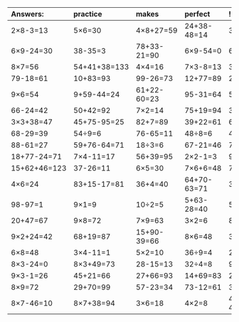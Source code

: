 | Answers: | practice | makes | perfect | ! |
| :--- | :--- | :--- | :--- | :--- |
| 2×8-3=13 | 5×6=30 | 4×8+27=59 | 24+38-48=14 | 3×3-9=0 | 
| 6×9-24=30 | 38-35=3 | 78+33-21=90 | 6×9-54=0 | 67-40=27 | 
| 8×7=56 | 54+41+38=133 | 4×4=16 | 7×3-8=13 | 3×3-9=0 | 
| 79-18=61 | 10+83=93 | 99-26=73 | 12+77=89 | 2×4=8 | 
| 9×6=54 | 9+59-44=24 | 61+22-60=23 | 95-31=64 | 5×8+62=102 | 
| 66-24=42 | 50+42=92 | 7×2=14 | 75+19=94 | 37-5=32 | 
| 3×3+38=47 | 45+75-95=25 | 82+7=89 | 39+22=61 | 6÷2=3 | 
| 68-29=39 | 54÷9=6 | 76-65=11 | 48÷8=6 | 4-1=3 | 
| 88-61=27 | 59+76-64=71 | 18÷3=6 | 67-21=46 | 71-33=38 | 
| 18+77-24=71 | 7×4-11=17 | 56+39=95 | 2×2-1=3 | 9×3=27 | 
| 15+62+46=123 | 37-26=11 | 6×5=30 | 7×6+6=48 | 71-21=50 | 
| 4×6=24 | 83+15-17=81 | 36+4=40 | 64+70-63=71 | 35+55-6=84 | 
| 98-97=1 | 9×1=9 | 10÷2=5 | 5+63-28=40 | 5×9=45 | 
| 20+47=67 | 9×8=72 | 7×9=63 | 3×2=6 | 82+5=87 | 
| 9×2+24=42 | 68+19=87 | 15+90-39=66 | 8×6=48 | 3×8+98=122 | 
| 6×8=48 | 3×4-11=1 | 5×2=10 | 36÷9=4 | 29+25=54 | 
| 8×3-24=0 | 8×3+49=73 | 28-15=13 | 32÷4=8 | 9×9=81 | 
| 9×3-1=26 | 45+21=66 | 27+66=93 | 14+69=83 | 23+65=88 | 
| 8×9=72 | 29+70=99 | 57-23=34 | 73-12=61 | 34+8=42 | 
| 8×7-46=10 | 8×7+38=94 | 3×6=18 | 4×2=8 | 43+21-45=19 | 
